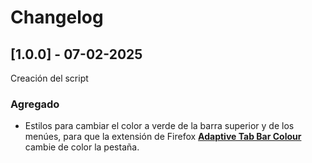 # Changelog

## [1.0.0] - 07-02-2025

Creación del script

### Agregado

- Estilos para cambiar el color a verde de la barra superior y de los menúes, para que la extensión
  de Firefox [**Adaptive Tab Bar Colour**](https://addons.mozilla.org/es-ES/firefox/addon/adaptive-tab-bar-colour) cambie de color la pestaña.